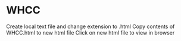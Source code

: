 # WHCC
Create local text file and change extension to .html
Copy contents of WHCC.html to new html file
Click on new html file to view in browser
